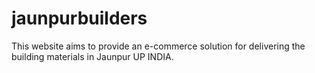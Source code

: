 # jaunpurbuilders
This website aims to provide an e-commerce solution for delivering the building materials in Jaunpur UP INDIA.
